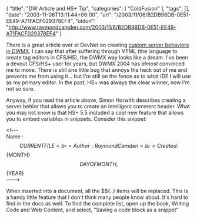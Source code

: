 {
	"title": "DW Article and HS+ Tip",
	"categories": [
		"ColdFusion"
	],
	"tags": [],
	"date": "2003-11-06T13:11:44+06:00",
	"url": "/2003/11/06/B2DB96DB-0E51-EE49-A71FACF029378EF4",
	"oldurl": "http://www.raymondcamden.com/2003/11/6/B2DB96DB-0E51-EE49-A71FACF029378EF4"
}

There is a great article over at DevNet on creating <a href="http://www.macromedia.com/devnet/mx/dreamweaver/articles/server_behaviors.html">custom server behaviors in DWMX</a>. I can say that after suffering through VTML (the language to create tag editors in CFS/HS), the DWMX way looks like a dream. I've been a devout CFS/HS+ user for years, but DWMX 2004 has <i>almost</i> convinced me to move. There is still one little bug that annoys the heck out of me and prevents me from using it... but I'm still on the fence as to what IDE I will use as my primary editor. In the past, HS+ was always the clear winner, now I'm not so sure.

Anyway, if you read the article above, Simon Horwith describes creating a server behior that allows you to create an intelligent comment header. What you may not know is that HS+ 5.5 included a cool new feature that allows you to embed variables in snippets. Consider this snippet:

&lt;!---<br>
Name : $${CURRENTFILE}<br>
Author : Raymond Camden<br>
Created : $${MONTH} $${DAYOFMONTH}, $${YEAR}<br>
---&gt;

When inserted into a document, all the $${..} items will be replaced. This is a handy little feature that I don't think many people know about. It's hard to find in the docs as well. To find the complete list, open up the book, Writing Code and Web Content, and select, "Saving a code block as a snippet"